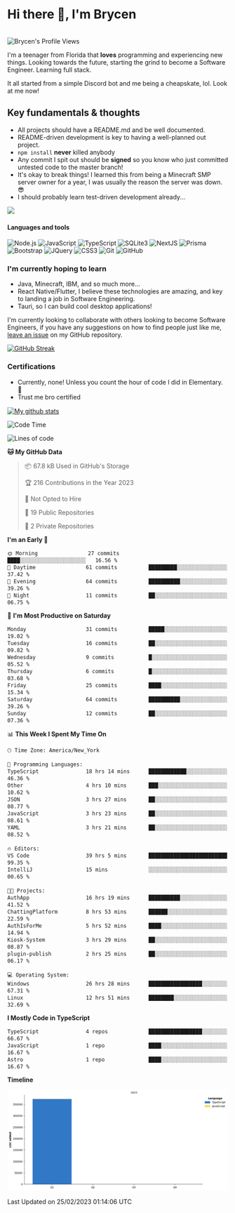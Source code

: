 # Hi there 👋, I'm Brycen

<br>
<img src="https://komarev.com/ghpvc/?username=BrycensRanch" alt="Brycen's Profile Views" />

I'm a teenager from Florida that **loves** programming and experiencing new things. Looking towards the future, starting the grind to become a Software Engineer. Learning full stack.

It all started from a simple Discord bot and me being a cheapskate, lol. Look at me now!

## Key fundamentals & thoughts

- All projects should have a README.md and be well documented.
- README-driven development is key to having a well-planned out project.
- `npm install` **never** killed anybody
- Any commit I spit out should be **signed** so you know who just committed untested code to the master branch!
- It's okay to break things! I learned this from being a Minecraft SMP server owner for a year, I was usually the reason the server was down. 😎
- I should probably learn test-driven development already...

<img src="https://res.cloudinary.com/practicaldev/image/fetch/s--OoBLh7-Q--/c_limit%2Cf_auto%2Cfl_progressive%2Cq_auto%2Cw_880/https://cdn-images-1.medium.com/max/1614/1%2A8BlqJ8lNVZzuRjAg1mZ50w.png" height="400"/>

<h4>Languages and tools</h4>
<p>
  <img src="https://img.shields.io/badge/node.js%20-%2343853D.svg?&style=for-the-badge&logo=node.js&logoColor=white" alt="Node.js" />
  <img src="https://img.shields.io/badge/javascript%20-%23323330.svg?&style=for-the-badge&logo=javascript&logoColor=%23F7DF1E" alt="JavaScript" />
  <img src="https://img.shields.io/badge/typescript%20-%23323330.svg?&style=for-the-badge&logo=typescript&logoColor=#3467eb" alt="TypeScript" />
  <img src="https://img.shields.io/badge/sqlite3%20-%23323330.svg?&style=for-the-badge&logo=sqlite&logoColor=#3467eb" alt="SQLite3" />
  <img src="https://img.shields.io/badge/Next.JS%20-%23323330.svg?&style=for-the-badge&logo=next.js&logoColor=#3467eb" alt="NextJS" />
  <img src="https://img.shields.io/badge/Prisma%20-%23323330.svg?&style=for-the-badge&logo=prisma&logoColor=#3467eb" alt="Prisma" />
  <img src="https://img.shields.io/badge/bootstrap%20-%23323330.svg?&style=for-the-badge&logo=bootstrap" alt="Bootstrap" />
  <img src="https://img.shields.io/badge/jquery%20-%23323330.svg?&style=for-the-badge&logo=jquery" alt="JQuery" />
  <img src="https://img.shields.io/badge/css3%20-%23323330.svg?&style=for-the-badge&logo=css3" alt="CSS3" />
  <img src="https://img.shields.io/badge/git%20-%23323330.svg?&style=for-the-badge&logo=git" alt="Git" />
  <img src="https://img.shields.io/badge/github%20-%23323330.svg?&style=for-the-badge&logo=github" alt="GitHub" />
</p>

### I'm currently hoping to learn

- Java, Minecraft, IBM, and so much more...
- React Native/Flutter, I believe these technologies are amazing, and key to landing a job in Software Engineering.
- Tauri, so I can build cool desktop applications!

 I'm currently looking to collaborate with others looking to become Software Engineers, if you have any suggestions on how to find people just like me, [leave an issue](https://github.com/BrycensRanch/BrycensRanch/issues/new) on my GitHub repository.
 
 <p><a href="https://git.io/streak-stats"><img src="https://streak-stats.demolab.com?user=BrycensRanch&amp;theme=dark&amp;hide_border=true&amp;fire=EB5454&amp;ring=0CEB19" alt="GitHub Streak"></a></p>


### Certifications

- Currently, none! Unless you count the hour of code I did in Elementary. 🤣
- Trust me bro certified

<a href="https://github.com/anuraghazra/github-readme-stats">
  <img align="center" src="https://github-readme-stats.anuraghazra1.vercel.app/api?username=BrycensRanch&show_icons=true&line_height=27&include_all_commits=true" alt="My github stats" />
</a>

<!--START_SECTION:waka-->
![Code Time](http://img.shields.io/badge/Code%20Time-33%20hrs%2053%20mins-blue)

![Lines of code](https://img.shields.io/badge/From%20Hello%20World%20I%27ve%20Written-372.6%20thousand%20lines%20of%20code-blue)

**🐱 My GitHub Data** 

> 📦 67.8 kB Used in GitHub's Storage 
 > 
> 🏆 216 Contributions in the Year 2023
 > 
> 🚫 Not Opted to Hire
 > 
> 📜 19 Public Repositories 
 > 
> 🔑 2 Private Repositories 
 > 
**I'm an Early 🐤** 

```text
🌞 Morning                27 commits          ████░░░░░░░░░░░░░░░░░░░░░   16.56 % 
🌆 Daytime                61 commits          █████████░░░░░░░░░░░░░░░░   37.42 % 
🌃 Evening                64 commits          ██████████░░░░░░░░░░░░░░░   39.26 % 
🌙 Night                  11 commits          ██░░░░░░░░░░░░░░░░░░░░░░░   06.75 % 
```
📅 **I'm Most Productive on Saturday** 

```text
Monday                   31 commits          █████░░░░░░░░░░░░░░░░░░░░   19.02 % 
Tuesday                  16 commits          ██░░░░░░░░░░░░░░░░░░░░░░░   09.82 % 
Wednesday                9 commits           █░░░░░░░░░░░░░░░░░░░░░░░░   05.52 % 
Thursday                 6 commits           █░░░░░░░░░░░░░░░░░░░░░░░░   03.68 % 
Friday                   25 commits          ████░░░░░░░░░░░░░░░░░░░░░   15.34 % 
Saturday                 64 commits          ██████████░░░░░░░░░░░░░░░   39.26 % 
Sunday                   12 commits          ██░░░░░░░░░░░░░░░░░░░░░░░   07.36 % 
```


📊 **This Week I Spent My Time On** 

```text
🕑︎ Time Zone: America/New_York

💬 Programming Languages: 
TypeScript               18 hrs 14 mins      ████████████░░░░░░░░░░░░░   46.36 % 
Other                    4 hrs 10 mins       ███░░░░░░░░░░░░░░░░░░░░░░   10.62 % 
JSON                     3 hrs 27 mins       ██░░░░░░░░░░░░░░░░░░░░░░░   08.77 % 
JavaScript               3 hrs 23 mins       ██░░░░░░░░░░░░░░░░░░░░░░░   08.61 % 
YAML                     3 hrs 21 mins       ██░░░░░░░░░░░░░░░░░░░░░░░   08.52 % 

🔥 Editors: 
VS Code                  39 hrs 5 mins       █████████████████████████   99.35 % 
IntelliJ                 15 mins             ░░░░░░░░░░░░░░░░░░░░░░░░░   00.65 % 

🐱‍💻 Projects: 
AuthApp                  16 hrs 19 mins      ██████████░░░░░░░░░░░░░░░   41.52 % 
ChattingPlatform         8 hrs 53 mins       ██████░░░░░░░░░░░░░░░░░░░   22.59 % 
AuthIsForMe              5 hrs 52 mins       ████░░░░░░░░░░░░░░░░░░░░░   14.94 % 
Kiosk-System             3 hrs 29 mins       ██░░░░░░░░░░░░░░░░░░░░░░░   08.87 % 
plugin-publish           2 hrs 25 mins       ██░░░░░░░░░░░░░░░░░░░░░░░   06.17 % 

💻 Operating System: 
Windows                  26 hrs 28 mins      █████████████████░░░░░░░░   67.31 % 
Linux                    12 hrs 51 mins      ████████░░░░░░░░░░░░░░░░░   32.69 % 
```

**I Mostly Code in TypeScript** 

```text
TypeScript               4 repos             █████████████████░░░░░░░░   66.67 % 
JavaScript               1 repo              ████░░░░░░░░░░░░░░░░░░░░░   16.67 % 
Astro                    1 repo              ████░░░░░░░░░░░░░░░░░░░░░   16.67 % 
```



**Timeline**

![Lines of Code chart](https://raw.githubusercontent.com/BrycensRanch/BrycensRanch/main/assets/bar_graph.png)


 Last Updated on 25/02/2023 01:14:06 UTC
<!--END_SECTION:waka-->

<!--
**BrycensRanch/BrycensRanch** is a ✨ _special_ ✨ repository because its `README.md` (this file) appears on your GitHub profile.

Here are some ideas to get you started:

- 🔭 I’m currently working on ...
- 🌱 I’m currently learning ...
- 👯 I’m looking to collaborate on ...
- 🤔 I’m looking for help with ...
- 💬 Ask me about ...
- 📫 How to reach me: ...
- 😄 Pronouns: ...
- ⚡ Fun fact: ...
-->
